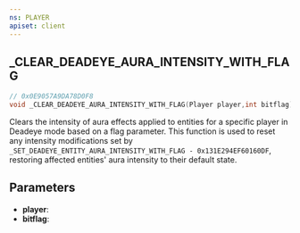 ```yaml
---
ns: PLAYER
apiset: client
---
```

## _CLEAR_DEADEYE_AURA_INTENSITY_WITH_FLAG

```c
// 0x0E9057A9DA78D0F8
void _CLEAR_DEADEYE_AURA_INTENSITY_WITH_FLAG(Player player,int bitflag);
```

Clears the intensity of aura effects applied to entities for a specific player in Deadeye mode based on a flag parameter. This function is used to reset any intensity modifications set by `_SET_DEADEYE_ENTITY_AURA_INTENSITY_WITH_FLAG - 0x131E294EF60160DF`, restoring affected entities' aura intensity to their default state.

## Parameters
* **player**:
* **bitflag**: